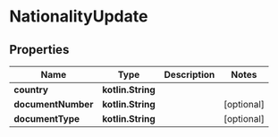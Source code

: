 
# NationalityUpdate

## Properties
Name | Type | Description | Notes
------------ | ------------- | ------------- | -------------
**country** | **kotlin.String** |  | 
**documentNumber** | **kotlin.String** |  |  [optional]
**documentType** | **kotlin.String** |  |  [optional]



